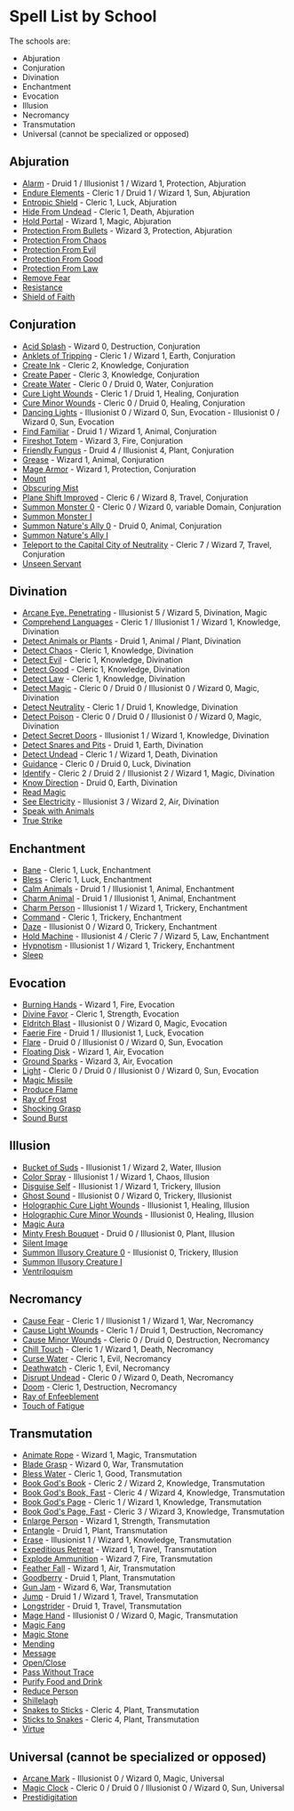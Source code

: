 # Spell List by School

The schools are:

- Abjuration
- Conjuration
- Divination
- Enchantment
- Evocation
- Illusion
- Necromancy
- Transmutation
- Universal (cannot be specialized or opposed)

## Abjuration

- [Alarm](/Magic/A/Alarm.md) - Druid 1 / Illusionist 1 / Wizard 1, Protection, Abjuration
- [Endure Elements](/Magic/E/EndureElements.md) - Cleric 1 / Druid 1 / Wizard 1, Sun, Abjuration
- [Entropic Shield](/Magic/E/EntropicShield.md) - Cleric 1, Luck, Abjuration
- [Hide From Undead](/Magic/H/HideFromUndead.md) - Cleric 1, Death, Abjuration
- [Hold Portal](/Magic/H/HoldPortal.md) - Wizard 1, Magic, Abjuration
- [Protection From Bullets](/Magic/P/ProtectionFromBullets.md) - Wizard 3, Protection, Abjuration
- [Protection From Chaos](/Magic/P/ProtectionFromChaos.md)
- [Protection From Evil](/Magic/P/ProtectionFromEvil.md)
- [Protection From Good](/Magic/P/ProtectionFromGood.md)
- [Protection From Law](/Magic/P/ProtectionFromLaw.md)
- [Remove Fear](/Magic/R/RemoveFear.md)
- [Resistance](/Magic/R/Resistance.md)
- [Shield of Faith](/Magic/S/ShieldOfFaith.md)

## Conjuration

- [Acid Splash](/Magic/A/AcidSplash.md) - Wizard 0, Destruction, Conjuration
- [Anklets of Tripping](/Magic/A/AnkletsOfTripping.md) - Cleric 1 / Wizard 1, Earth, Conjuration
- [Create Ink](/Magic/C/CreateInk.md) - Cleric 2, Knowledge, Conjuration
- [Create Paper](/Magic/C/CreatePaper.md) - Cleric 3, Knowledge, Conjuration
- [Create Water](/Magic/C/CreateWater.md) - Cleric 0 / Druid 0, Water, Conjuration
- [Cure Light Wounds](/Magic/C/CureLightWounds.md) - Cleric 1 / Druid 1, Healing, Conjuration
- [Cure Minor Wounds](/Magic/C/CureMinorWounds.md) - Cleric 0 / Druid 0, Healing, Conjuration
- [Dancing Lights](/Magic/D/DancingLights.md) - Illusionist 0 / Wizard 0, Sun, Evocation - Illusionist 0 / Wizard 0, Sun, Evocation
- [Find Familiar](/Magic/F/FindFamiliar.md) - Druid 1 / Wizard 1, Animal, Conjuration
- [Fireshot Totem](/Magic/F/FireshotTotem.md) - Wizard 3, Fire, Conjuration
- [Friendly Fungus](/Magic/F/FriendlyFungus.md) - Druid 4 / Illusionist 4, Plant, Conjuration
- [Grease](/Magic/G/Grease.md) - Wizard 1, Animal, Conjuration
- [Mage Armor](/Magic/M/MageArmor.md) - Wizard 1, Protection, Conjuration
- [Mount](/Magic/M/Mount.md)
- [Obscuring Mist](/Magic/O/ObscuringMist.md)
- [Plane Shift Improved](/Magic/P/PlaneShiftImproved.md) - Cleric 6 / Wizard 8, Travel, Conjuration
- [Summon Monster 0](/Magic/S/SummonMonster0.md) - Cleric 0 / Wizard 0, variable Domain, Conjuration
- [Summon Monster I](/Magic/S/SummonMonster1.md)
- [Summon Nature's Ally 0](/Magic/S/SummonNaturesAlly0.md) - Druid 0, Animal, Conjuration
- [Summon Nature's Ally I](/Magic/S/SummonNaturesAlly1.md)
- [Teleport to the Capital City of Neutrality](/Magic/T/TeleportToTheCapitalCityOfNeutrality.md) - Cleric 7 / Wizard 7, Travel, Conjuration
- [Unseen Servant](/Magic/U/UnseenServant.md)

## Divination

- [Arcane Eye, Penetrating](/Magic/A/ArcaneEyePenetrating.md) - Illusionist 5 / Wizard 5, Divination, Magic
- [Comprehend Languages](/Magic/C/ComprehendLanguages.md) - Cleric 1 / Illusionist 1 / Wizard 1, Knowledge, Divination
- [Detect Animals or Plants](/Magic/D/DetectAnimalsOrPlants.md) - Druid 1, Animal / Plant, Divination
- [Detect Chaos](/Magic/D/DetectChaos.md) - Cleric 1, Knowledge, Divination
- [Detect Evil](/Magic/D/DetectEvil.md) - Cleric 1, Knowledge, Divination
- [Detect Good](/Magic/D/DetectGood.md) - Cleric 1, Knowledge, Divination
- [Detect Law](/Magic/D/DetectLaw.md) - Cleric 1, Knowledge, Divination
- [Detect Magic](/Magic/D/DetectMagic.md) - Cleric 0 / Druid 0 / Illusionist 0 / Wizard 0, Magic, Divination
- [Detect Neutrality](/Magic/D/DetectNeutrality.md) - Cleric 1 / Druid 1, Knowledge, Divination
- [Detect Poison](/Magic/D/DetectPoison.md) - Cleric 0 / Druid 0 / Illusionist 0 / Wizard 0, Magic, Divination
- [Detect Secret Doors](/Magic/D/DetectSecretDoors.md) - Illusionist 1 / Wizard 1, Knowledge, Divination
- [Detect Snares and Pits](/Magic/D/DetectSnaresAndPits.md) - Druid 1, Earth, Divination
- [Detect Undead](/Magic/D/DetectUndead.md) - Cleric 1 / Wizard 1, Death, Divination
- [Guidance](/Magic/G/Guidance.md) - Cleric 0 / Druid 0, Luck, Divination
- [Identify](/Magic/I/Identify.md) - Cleric 2 / Druid 2 / Illusionist 2 / Wizard 1, Magic, Divination
- [Know Direction](/Magic/K/KnowDirection.md) - Druid 0, Earth, Divination
- [Read Magic](/Magic/R/ReadMagic.md)
- [See Electricity](/Magic/S/SeeElectricity.md) - Illusionist 3 / Wizard 2, Air, Divination
- [Speak with Animals](/Magic/S/SpeakWithAnimals.md)
- [True Strike](/Magic/T/TrueStrike.md)

## Enchantment

- [Bane](/Magic/B/Bane.md) - Cleric 1, Luck, Enchantment
- [Bless](/Magic/B/Bless.md) - Cleric 1, Luck, Enchantment
- [Calm Animals](/Magic/C/CalmAnimals.md) - Druid 1 / Illusionist 1, Animal, Enchantment
- [Charm Animal](/Magic/C/CharmAnimal.md) - Druid 1 / Illusionist 1, Animal, Enchantment
- [Charm Person](/Magic/C/CharmPerson.md) - Illusionist 1 / Wizard 1, Trickery, Enchantment
- [Command](/Magic/C/Command.md) - Cleric 1, Trickery, Enchantment
- [Daze](/Magic/D/Daze.md) - Illusionist 0 / Wizard 0, Trickery, Enchantment
- [Hold Machine](/Magic/H/HoldMachine.md) - Illusionist 4 / Cleric 7 / Wizard 5, Law, Enchantment
- [Hypnotism](/Magic/H/Hypnotism.md) - Illusionist 1 / Wizard 1, Trickery, Enchantment
- [Sleep](/Magic/S/Sleep.md)

## Evocation

- [Burning Hands](/Magic/B/BurningHands.md) - Wizard 1, Fire, Evocation
- [Divine Favor](/Magic/D/DivineFavor.md) - Cleric 1, Strength, Evocation
- [Eldritch Blast](/Magic/E/EldritchBlast.md) - Illusionist 0 / Wizard 0, Magic, Evocation
- [Faerie Fire](/Magic/F/FaerieFire.md) - Druid 1 / Illusionist 1, Luck, Evocation
- [Flare](/Magic/F/Flare.md) - Druid 0 / Illusionist 0 / Wizard 0, Sun, Evocation
- [Floating Disk](/Magic/F/FloatingDisk.md) - Wizard 1, Air, Evocation
- [Ground Sparks](/Magic/G/GroundSparks.md) - Wizard 3, Air, Evocation
- [Light](/Magic/L/Light.md) - Cleric 0 / Druid 0 / Illusionist 0 / Wizard 0, Sun, Evocation
- [Magic Missile](/Magic/M/MagicMissile.md)
- [Produce Flame](/Magic/P/ProduceFlame.md)
- [Ray of Frost](/Magic/R/RayOfFrost.md)
- [Shocking Grasp](/Magic/S/ShockingGrasp.md)
- [Sound Burst](/Magic/S/SoundBurst.md)

## Illusion

- [Bucket of Suds](/Magic/B/BucketOfSuds.md) - Illusionist 1 / Wizard 2, Water, Illusion
- [Color Spray](/Magic/C/ColorSpray.md) - Illusionist 1 / Wizard 1, Chaos, Illusion
- [Disguise Self](/Magic/D/DisguiseSelf.md) - Illusionist 1 / Wizard 1, Trickery, Illusion
- [Ghost Sound](/Magic/G/GhostSound.md) - Illusionist 0 / Wizard 0, Trickery, Illusionist
- [Holographic Cure Light Wounds](/Magic/H/HolographicCureLightWounds.md) - Illusionist 1, Healing, Illusion
- [Holographic Cure Minor Wounds](/Magic/H/HolographicCureMinorWounds.md) - Illusionist 0, Healing, Illusion
- [Magic Aura](/Magic/M/MagicAura.md)
- [Minty Fresh Bouquet](/Magic/M/MintyFreshBouquet.md) - Druid 0 / Illusionist 0, Plant, Illusion
- [Silent Image](/Magic/S/SilentImage.md)
- [Summon Illusory Creature 0](/Magic/S/SummonIllusoryCreature0.md) - Illusionist 0, Trickery, Illusion
- [Summon Illusory Creature I](/Magic/S/SummonIllusoryCreature1.md)
- [Ventriloquism](/Magic/V/Ventriloquism.md)

## Necromancy

- [Cause Fear](/Magic/C/CauseFear.md) - Cleric 1 / Illusionist 1 / Wizard 1, War, Necromancy
- [Cause Light Wounds](/Magic/C/CauseLightWounds.md) - Cleric 1 / Druid 1, Destruction, Necromancy
- [Cause Minor Wounds](/Magic/C/CauseMinorWounds.md) - Cleric 0 / Druid 0, Destruction, Necromancy
- [Chill Touch](/Magic/C/ChillTouch.md) - Cleric 1 / Wizard 1, Death, Necromancy
- [Curse Water](/Magic/C/CurseWater.md) - Cleric 1, Evil, Necromancy
- [Deathwatch](/Magic/D/Deathwatch.md) - Cleric 1, Evil, Necromancy
- [Disrupt Undead](/Magic/D/DisruptUndead.md) - Cleric 0 / Wizard 0, Death, Necromancy
- [Doom](/Magic/D/Doom.md) - Cleric 1, Destruction, Necromancy
- [Ray of Enfeeblement](/Magic/R/RayOfEnfeeblement.md)
- [Touch of Fatigue](/Magic/T/TouchOfFatigue.md)

## Transmutation

- [Animate Rope](/Magic/A/AnimateRope.md) - Wizard 1, Magic, Transmutation
- [Blade Grasp](/Magic/B/BladeGrasp.md) - Wizard 0, War, Transmutation
- [Bless Water](/Magic/B/BlessWater.md) - Cleric 1, Good, Transmutation
- [Book God's Book](/Magic/B/BookGodsBook.md) - Cleric 2 / Wizard 2, Knowledge, Transmutation
- [Book God's Book, Fast](/Magic/B/BookGodsBookFast.md) - Cleric 4 / Wizard 4, Knowledge, Transmutation
- [Book God's Page](/Magic/B/BookGodsPage.md) - Cleric 1 / Wizard 1, Knowledge, Transmutation
- [Book God's Page, Fast](/Magic/B/BookGodsPageFast.md) - Cleric 3 / Wizard 3, Knowledge, Transmutation
- [Enlarge Person](/Magic/E/EnlargePerson.md) - Wizard 1, Strength, Transmutation
- [Entangle](/Magic/E/Entangle.md) - Druid 1, Plant, Transmutation
- [Erase](/Magic/E/Erase.md) - Illusionist 1 / Wizard 1, Knowledge, Transmutation
- [Expeditious Retreat](/Magic/E/ExpeditiousRetreat.md) - Wizard 1, Travel, Transmutation
- [Explode Ammunition](/Magic/E/ExplodeAmmunition.md) - Wizard 7, Fire, Transmutation
- [Feather Fall](/Magic/F/FeatherFall.md) - Wizard 1, Air, Transmutation
- [Goodberry](/Magic/G/Goodberry.md) - Druid 1, Plant, Transmutation
- [Gun Jam](/Magic/G/GunJam.md) - Wizard 6, War, Transmutation
- [Jump](/Magic/J/Jump.md) - Druid 1 / Wizard 1, Travel, Transmutation
- [Longstrider](/Magic/L/Longstrider.md) - Druid 1, Travel, Transmutation
- [Mage Hand](/Magic/M/MageHand.md) - Illusionist 0 / Wizard 0, Magic, Transmutation
- [Magic Fang](/Magic/M/MagicFang.md)
- [Magic Stone](/Magic/M/MagicStone.md)
- [Mending](/Magic/M/Mending.md)
- [Message](/Magic/M/Message.md)
- [Open/Close](/Magic/O/OpenClose.md)
- [Pass Without Trace](/Magic/P/PassWithoutTrace.md)
- [Purify Food and Drink](/Magic/P/PurifyFoodAndDrink.md)
- [Reduce Person](/Magic/R/ReducePerson.md)
- [Shillelagh](/Magic/S/Shillelagh.md)
- [Snakes to Sticks](/Magic/S/SnakesToSticks.md) - Cleric 4, Plant, Transmutation
- [Sticks to Snakes](/Magic/S/SticksToSnakes.md) - Cleric 4, Plant, Transmutation
- [Virtue](/Magic/V/Virtue.md)

## Universal (cannot be specialized or opposed)

- [Arcane Mark](/Magic/A/ArcaneMark.md) - Illusionist 0 / Wizard 0, Magic, Universal
- [Magic Clock](/Magic/M/MagicClock.md) - Cleric 0 / Druid 0 / Illusionist 0 / Wizard 0, Sun, Universal
- [Prestidigitation](/Magic/P/Prestidigitation.md)
